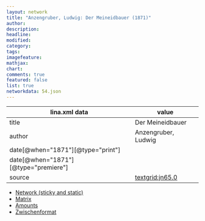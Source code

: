 ```yaml
---
layout: network
title: "Anzengruber, Ludwig: Der Meineidbauer (1871)"
author:
description:
headline:
modified:
category:
tags:
imagefeature: 
mathjax: 
chart: 
comments: true
featured: false
list: true
networkdata: 54.json
---
```

lina.xml data  | value
------------- | -------------
title|Der Meineidbauer
author|Anzengruber, Ludwig
date[@when="1871"][@type="print"]|
date[@when="1871"][@type="premiere"]|
source|[textgrid:jn65.0](https://textgridlab.org/1.0/tgcrud-public/rest/textgrid:jn65.0/data)



* [Network (sticky and static)](/linas/network54)
* [Matrix](/linas/matrix54)
* [Amounts](/linas/amount54)
* [Zwischenformat](/linas/lina54 )
